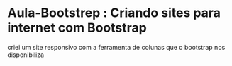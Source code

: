 # Aula-Bootstrep : Criando sites para internet com Bootstrap
criei um site responsivo com a ferramenta de colunas que o bootstrap nos disponibiliza
